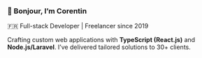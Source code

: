 ### 👋 Bonjour, I’m Corentin

🇫🇷 Full-stack Developer | Freelancer since 2019

Crafting custom web applications with **TypeScript (React.js)** and **Node.js/Laravel**. I’ve delivered tailored solutions to 30+ clients.
